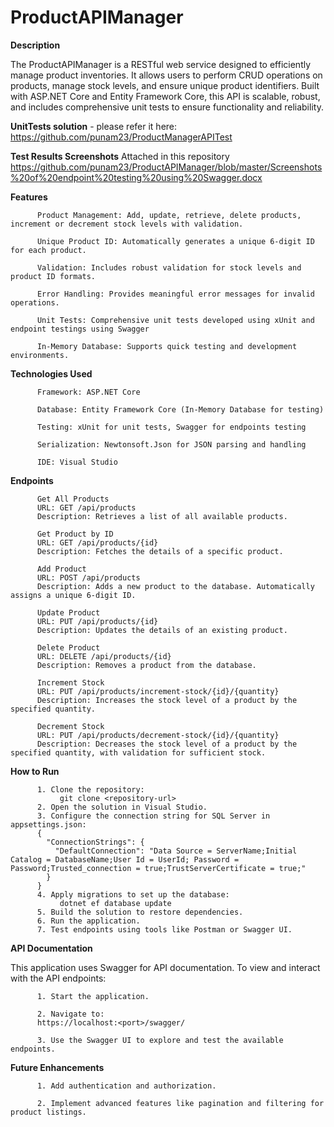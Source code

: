 # ProductAPIManager

**Description**

The ProductAPIManager is a RESTful web service designed to efficiently manage product inventories. It allows users to perform CRUD operations on products, manage stock levels, and ensure unique product identifiers. Built with ASP.NET Core and Entity Framework Core, this API is scalable, robust, and includes comprehensive unit tests to ensure functionality and reliability.

**UnitTests solution** - please refer it here: https://github.com/punam23/ProductManagerAPITest

**Test Results Screenshots**
Attached in this repository
https://github.com/punam23/ProductAPIManager/blob/master/Screenshots%20of%20endpoint%20testing%20using%20Swagger.docx


**Features**

          Product Management: Add, update, retrieve, delete products, increment or decrement stock levels with validation.
          
          Unique Product ID: Automatically generates a unique 6-digit ID for each product.
          
          Validation: Includes robust validation for stock levels and product ID formats.
          
          Error Handling: Provides meaningful error messages for invalid operations.
          
          Unit Tests: Comprehensive unit tests developed using xUnit and endpoint testings using Swagger
          
          In-Memory Database: Supports quick testing and development environments.
          
**Technologies Used**

          Framework: ASP.NET Core
          
          Database: Entity Framework Core (In-Memory Database for testing)
          
          Testing: xUnit for unit tests, Swagger for endpoints testing
          
          Serialization: Newtonsoft.Json for JSON parsing and handling
          
          IDE: Visual Studio
          
**Endpoints**

          Get All Products
          URL: GET /api/products
          Description: Retrieves a list of all available products.
          
          Get Product by ID
          URL: GET /api/products/{id}
          Description: Fetches the details of a specific product.
          
          Add Product
          URL: POST /api/products
          Description: Adds a new product to the database. Automatically assigns a unique 6-digit ID.
        
          Update Product
          URL: PUT /api/products/{id}
          Description: Updates the details of an existing product.
          
          Delete Product
          URL: DELETE /api/products/{id}
          Description: Removes a product from the database.
          
          Increment Stock
          URL: PUT /api/products/increment-stock/{id}/{quantity} 
          Description: Increases the stock level of a product by the specified quantity.
          
          Decrement Stock
          URL: PUT /api/products/decrement-stock/{id}/{quantity} 
          Description: Decreases the stock level of a product by the specified quantity, with validation for sufficient stock.

**How to Run**

          1. Clone the repository:
               git clone <repository-url>
          2. Open the solution in Visual Studio.
          3. Configure the connection string for SQL Server in appsettings.json:
          {
            "ConnectionStrings": {
              "DefaultConnection": "Data Source = ServerName;Initial Catalog = DatabaseName;User Id = UserId; Password = Password;Trusted_connection = true;TrustServerCertificate = true;"
            }
          }
          4. Apply migrations to set up the database:
               dotnet ef database update
          5. Build the solution to restore dependencies.
          6. Run the application.
          7. Test endpoints using tools like Postman or Swagger UI.

**API Documentation**

This application uses Swagger for API documentation. To view and interact with the API endpoints:

          1. Start the application.
          
          2. Navigate to:    
          https://localhost:<port>/swagger/
          
          3. Use the Swagger UI to explore and test the available endpoints.


**Future Enhancements**

          1. Add authentication and authorization.
          
          2. Implement advanced features like pagination and filtering for product listings.

          


